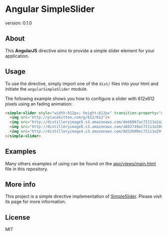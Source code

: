 # Angular SimpleSlider

version: 0.1.0


## About

This **AngularJS** directive aims to provide a simple slider element for your application.


## Usage

To use the directive, simply import one of the `dist/` files into your html and initiate the `angularSimpleSlider` module.

The following example shows you how to configure a slider with 612x612 pixels using an fading animation:

```html
<simple-slider style="width:612px; height:612px" transition-property="opacity" start-value="0" visible-value="1" end-value="0">
  <img src="http://placekitten.com/g/612/612"/>
  <img src="http://distilleryimage5.s3.amazonaws.com/de66967ac72111e2a23222000aaa0537_7.jpg"/>
  <img src="http://distilleryimage8.s3.amazonaws.com/a042749ac72111e28c3c22000a1fb85a_7.jpg"/>
  <img src="http://distilleryimage4.s3.amazonaws.com/8d32600ec72111e29f1422000a1fbc0e_7.jpg"/>
</simple-slider>
```


## Examples

Many others examples of using can be found on the [app/views/main.html](https://github.com/ruyadorno/angular-simple-slider/blob/master/app/views/main.html) file in this repository.


## More info

This project is a simple directive implementation of [SimpleSlider](http://ruyadorno.github.io/SimpleSlider/). Please visit its page for more information.


## License

MIT

